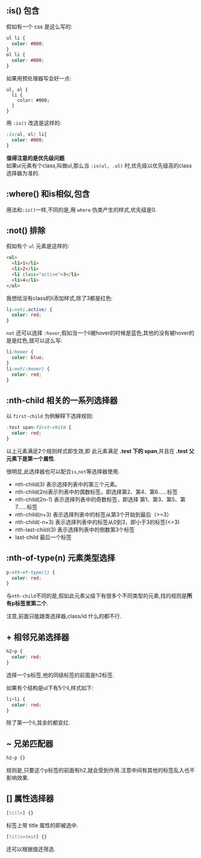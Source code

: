 ## :is() 包含

假如有一个 css 是这么写的:
```css
ul li {
  color: #000;
}
ol li {
  color: #000;
}
```
如果用预处理器写会好一点:
```less
ul, ol {
  li {
    color: #000;
  }
}
```
用 `:is()` 改造是这样的:
```css
:is(ul, ol) li{
  color: #000;
}
```
**值得注意的是优先级问题**  
如果ul元素有个class,叫做ul,那么当 `:is(ul, .ul)` 时,优先级以优先级高的class选择器为准的.

## :where() 和is相似,包含

用法和`:is()`一样,不同的是,用 `where` 伪类产生的样式,优先级是0.

## :not() 排除

假如有个 `ul` 元素是这样的:
```html
<ul>
  <li>1</li>
  <li>2</li>
  <li class="active">3</li>
  <li>4</li>
</ul>
```
我想给没有class的li添加样式,除了3都是红色:
```css
li:not(.active) {
  color: red;
}
```
`not` 还可以选择 `:hover`,假如当一个li被hover的时候是蓝色,其他的没有被hover的是是红色,就可以这么写:
```css
li:hover {
  color: blue;
}
li:not(:hover) {
  color: red;
}
```

## :nth-child 相关的一系列选择器

以 `first-child` 为例解释下选择规则:
```css
.test span:first-child {
  color: red;
}
```
以上元素满足2个规则样式即生效,即 此元素满足 **.test 下的 span**,并且在 **.test 父元素下是第一个属性**.

很明显,此选择器也可以配合`is`,`not`等选择器使用.

* nth-child(3) 表示选择列表中的第三个元素。
* nth-child(2n)表示列表中的偶数标签，即选择第2、第4、第6……标签
* nth-child(2n-1) 表示选择列表中的奇数标签，即选择 第1、第3、第5、第7……标签
* nth-child(n+3) 表示选择列表中的标签从第3个开始到最后（>=3）
* nth-child(-n+3) 表示选择列表中的标签从0到3，即小于3的标签(<=3)
* nth-last-child(3) 表示选择列表中的倒数第3个标签
* last-child 最后一个标签

## :nth-of-type(n) 元素类型选择

```css
p:nth-of-type(2) {
  color: red;
}
```
与`nth-child`不同的是,假如此元素父级下有很多个不同类型的元素,找的规则是**所有p标签里第二个**.

注意,前面只能跟类选择器,class/id 什么的都不行.

## + 相邻兄弟选择器

```css
h2+p {
  color: red;
}
```
选择一个p标签,他的同级标签的前面是h2标签.

如果有个结构是ul下有5个li,样式如下:
```css
li+li {
  color: red;
}
```
除了第一个li,其余的都变红.

## ~ 兄弟匹配器

```css
h2~p {}
```
规则是,只要这个p标签的前面有h2,就会受到作用.注意中间有其他的标签乱入也不影响效果.

## [] 属性选择器

```css
[title] {}
```
标签上带 title 属性的即被选中.
```css
[title=test] {}
```
还可以根据值还筛选.